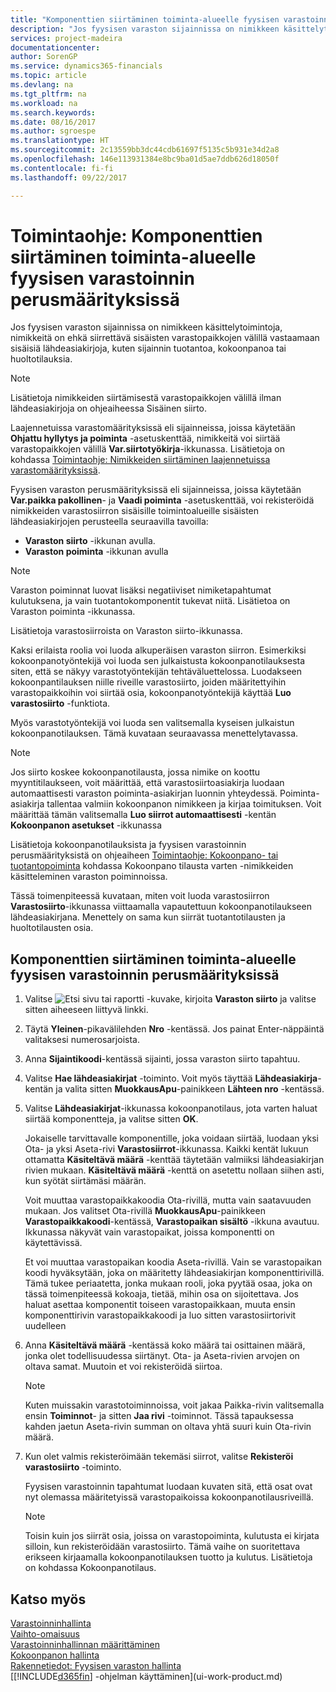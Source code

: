 ```yaml
---
title: "Komponenttien siirtäminen toiminta-alueelle fyysisen varastoinnin perusmäärityksissä | Microsoft Docs"
description: "Jos fyysisen varaston sijainnissa on nimikkeen käsittelytoimintoja, nimikkeitä on ehkä siirrettävä sisäisten varastopaikkojen välillä vastaamaan sisäisiä lähdeasiakirjoja, kuten sijainnin tuotantoa, kokoonpanoa tai huoltotilauksia."
services: project-madeira
documentationcenter: 
author: SorenGP
ms.service: dynamics365-financials
ms.topic: article
ms.devlang: na
ms.tgt_pltfrm: na
ms.workload: na
ms.search.keywords: 
ms.date: 08/16/2017
ms.author: sgroespe
ms.translationtype: HT
ms.sourcegitcommit: 2c13559bb3dc44cdb61697f5135c5b931e34d2a8
ms.openlocfilehash: 146e113931384e8bc9ba01d5ae7ddb626d18050f
ms.contentlocale: fi-fi
ms.lasthandoff: 09/22/2017

---
```

# <a name="how-to-move-components-to-an-operation-area-in-basic-warehouse-configurations"></a>Toimintaohje: Komponenttien siirtäminen toiminta-alueelle fyysisen varastoinnin perusmäärityksissä
Jos fyysisen varaston sijainnissa on nimikkeen käsittelytoimintoja, nimikkeitä on ehkä siirrettävä sisäisten varastopaikkojen välillä vastaamaan sisäisiä lähdeasiakirjoja, kuten sijainnin tuotantoa, kokoonpanoa tai huoltotilauksia.  

> [!NOTE]  
>  Lisätietoja nimikkeiden siirtämisestä varastopaikkojen välillä ilman lähdeasiakirjoja on ohjeaiheessa Sisäinen siirto.  

Laajennetuissa varastomäärityksissä eli sijainneissa, joissa käytetään **Ohjattu hyllytys ja poiminta** -asetuskenttää, nimikkeitä voi siirtää varastopaikkojen välillä **Var.siirtotyökirja**-ikkunassa. Lisätietoja on kohdassa [Toimintaohje: Nimikkeiden siirtäminen laajennetuissa varastomäärityksissä](warehouse-how-to-move-items-in-advanced-warehousing.md).  

Fyysisen varaston perusmäärityksissä eli sijainneissa, joissa käytetään **Var.paikka pakollinen**- ja **Vaadi poiminta** -asetuskenttää, voi rekisteröidä nimikkeiden varastosiirron sisäisille toimintoalueille sisäisten lähdeasiakirjojen perusteella seuraavilla tavoilla:  

-   **Varaston siirto** -ikkunan avulla.  
-   **Varaston poiminta** -ikkunan avulla  

> [!NOTE]  
>  Varaston poiminnat luovat lisäksi negatiiviset nimiketapahtumat kulutuksena, ja vain tuotantokomponentit tukevat niitä. Lisätietoa on Varaston poiminta -ikkunassa.  

Lisätietoja varastosiirroista on Varaston siirto-ikkunassa.  

Kaksi erilaista roolia voi luoda alkuperäisen varaston siirron. Esimerkiksi kokoonpanotyöntekijä voi luoda sen julkaistusta kokoonpanotilauksesta siten, että se näkyy varastotyöntekijän tehtäväluettelossa. Luodakseen kokoonpantilauksen niille riveille varastosiirto, joiden määritettyihin varastopaikkoihin voi siirtää osia, kokoonpanotyöntekijä käyttää **Luo varastosiirto** -funktiota.  

Myös varastotyöntekijä voi luoda sen valitsemalla kyseisen julkaistun kokoonpanotilauksen. Tämä kuvataan seuraavassa menettelytavassa.  

> [!NOTE]  
>  Jos siirto koskee kokoonpanotilausta, jossa nimike on koottu myyntitilaukseen, voit määrittää, että varastosiirtoasiakirja luodaan automaattisesti varaston poiminta-asiakirjan luonnin yhteydessä. Poiminta-asiakirja tallentaa valmiin kokoonpanon nimikkeen ja kirjaa toimituksen. Voit määrittää tämän valitsemalla **Luo siirrot automaattisesti** -kentän **Kokoonpanon asetukset** -ikkunassa  
>   
>  Lisätietoja kokoonpanotilauksista ja fyysisen varastoinnin perusmäärityksistä on ohjeaiheen [Toimintaohje: Kokoonpano- tai tuotantopoiminta](warehouse-how-to-pick-for-production.md) kohdassa Kokoonpano tilausta varten -nimikkeiden käsitteleminen varaston poiminnoissa.  

Tässä toimenpiteessä kuvataan, miten voit luoda varastosiirron **Varastosiirto**-ikkunassa viittaamalla vapautettuun kokoonpanotilaukseen lähdeasiakirjana.  Menettely on sama kun siirrät tuotantotilausten ja huoltotilausten osia.  

## <a name="to-move-components-to-an-operation-area-in-basic-warehouse-configurations"></a>Komponenttien siirtäminen toiminta-alueelle fyysisen varastoinnin perusmäärityksissä  
1.  Valitse ![Etsi sivu tai raportti](media/ui-search/search_small.png "Etsi sivu tai raportti -kuvake") -kuvake, kirjoita **Varaston siirto** ja valitse sitten aiheeseen liittyvä linkki.  
2.  Täytä **Yleinen**-pikavälilehden **Nro** -kentässä. Jos painat Enter-näppäintä valitaksesi numerosarjoista.  
3.  Anna **Sijaintikoodi**-kentässä sijainti, jossa varaston siirto tapahtuu.  
4.  Valitse **Hae lähdeasiakirjat** -toiminto. Voit myös täyttää **Lähdeasiakirja**-kentän ja valita sitten **MuokkausApu**-painikkeen **Lähteen nro** -kentässä.  
5.  Valitse **Lähdeasiakirjat**-ikkunassa kokoonpanotilaus, jota varten haluat siirtää komponentteja, ja valitse sitten **OK**.  

    Jokaiselle tarvittavalle komponentille, joka voidaan siirtää, luodaan yksi Ota- ja yksi Aseta-rivi **Varastosiirrot**-ikkunassa. Kaikki kentät lukuun ottamatta **Käsiteltävä määrä** -kenttää täytetään valmiiksi lähdeasiakirjan rivien mukaan. **Käsiteltävä määrä** -kenttä on asetettu nollaan siihen asti, kun syötät siirtämäsi määrän.  

    Voit muuttaa varastopaikkakoodia Ota-rivillä, mutta vain saatavuuden mukaan. Jos valitset Ota-rivillä **MuokkausApu**-painikkeen **Varastopaikkakoodi**-kentässä, **Varastopaikan sisältö** -ikkuna avautuu. Ikkunassa näkyvät vain varastopaikat, joissa komponentti on käytettävissä.  

    Et voi muuttaa varastopaikan koodia Aseta-rivillä. Vain se varastopaikan koodi hyväksytään, joka on määritetty lähdeasiakirjan komponenttirivillä. Tämä tukee periaatetta, jonka mukaan rooli, joka pyytää osaa, joka on tässä toimenpiteessä kokoaja, tietää, mihin osa on sijoitettava. Jos haluat asettaa komponentit toiseen varastopaikkaan, muuta ensin komponenttirivin varastopaikkakoodi ja luo sitten varastosiirtorivit uudelleen  
6.  Anna **Käsiteltävä määrä** -kentässä koko määrä tai osittainen määrä, jonka olet todellisuudessa siirtänyt. Ota- ja Aseta-rivien arvojen on oltava samat. Muutoin et voi rekisteröidä siirtoa.  

    > [!NOTE]  
    >  Kuten muissakin varastotoiminnoissa, voit jakaa Paikka-rivin valitsemalla ensin **Toiminnot**- ja sitten **Jaa rivi** -toiminnot. Tässä tapauksessa kahden jaetun Aseta-rivin summan on oltava yhtä suuri kuin Ota-rivin määrä.  

7.  Kun olet valmis rekisteröimään tekemäsi siirrot, valitse **Rekisteröi varastosiirto** -toiminto.  

    Fyysisen varastoinnin tapahtumat luodaan kuvaten sitä, että osat ovat nyt olemassa määritetyissä varastopaikoissa kokoonpanotilausriveillä.  

    > [!NOTE]  
    >  Toisin kuin jos siirrät osia, joissa on varastopoiminta, kulutusta ei kirjata silloin, kun rekisteröidään varastosiirto. Tämä vaihe on suoritettava erikseen kirjaamalla kokoonpanotilauksen tuotto ja kulutus. Lisätietoja on kohdassa Kokoonpanotilaus.  

## <a name="see-also"></a>Katso myös  
[Varastoinninhallinta](warehouse-manage-warehouse.md)  
[Vaihto-omaisuus](inventory-manage-inventory.md)  
[Varastoinninhallinnan määrittäminen](warehouse-setup-warehouse.md)     
[Kokoonpanon hallinta](assembly-assemble-items.md)    
[Rakennetiedot: Fyysisen varaston hallinta](design-details-warehouse-management.md)  
[[!INCLUDE[d365fin](includes/d365fin_md.md)] -ohjelman käyttäminen](ui-work-product.md)

